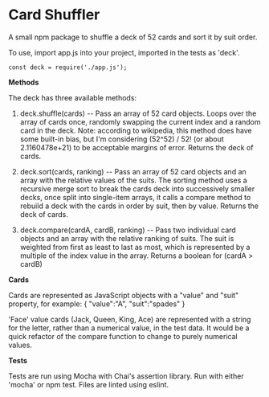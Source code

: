 # Card Shuffler

A small npm package to shuffle a deck of 52 cards and sort it by suit order.

To use, import app.js into your project, imported in the tests as 'deck'.
```
const deck = require('./app.js');
```

**Methods**

The deck has three available methods:

1. deck.shuffle(cards) -- Pass an array of 52 card objects. Loops over the array of cards once, randomly swapping the current index and a random card in the deck. Note: according to wikipedia, this method does have some built-in bias, but I'm considering (52^52) / 52! (or about 2.1160478e+21) to be acceptable margins of error. Returns the deck of cards.

2. deck.sort(cards, ranking) -- Pass an array of 52 card objects and an array with the relative values of the suits. The sorting method uses a recursive merge sort to break the cards deck into successively smaller decks, once split into single-item arrays, it calls a compare method to rebuild a deck with the cards in order by suit, then by value. Returns the deck of cards.

3. deck.compare(cardA, cardB, ranking) -- Pass two individual card objects and an array with the relative ranking of suits. The suit is weighted from first as least to last as most, which is represented by a multiple of the index value in the array. Returns a boolean for (cardA > cardB)

**Cards**

Cards are represented as JavaScript objects with a "value" and "suit" property, for example:
{ "value":"A", "suit":"spades" }

'Face' value cards (Jack, Queen, King, Ace) are represented with a string for the letter, rather than a numerical value, in the test data. It would be a quick refactor of the compare function to change to purely numerical values.

**Tests**

Tests are run using Mocha with Chai's assertion library. Run with either 'mocha' or npm test.
Files are linted using eslint.
